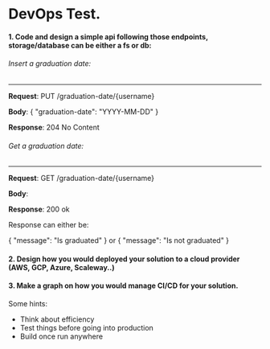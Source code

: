 # DevOps Test.

#### 1. Code and design a simple api following those endpoints, storage/database can be either a fs or db:

###### Insert a graduation date:
---

  **Request**: PUT /graduation-date/{username}

  **Body**: { "graduation-date": "YYYY-MM-DD" }

  **Response**: 204 No Content


###### Get a graduation date:
---
  **Request**: GET /graduation-date/{username}

  **Body**:

  **Response**: 200 ok


Response can either be:

{ "message": "Is graduated" } or  { "message": "Is not graduated" }



#### 2. Design how you would deployed your solution to a cloud provider (AWS, GCP, Azure, Scaleway..)


#### 3. Make a graph on how you would manage CI/CD for your solution.


Some hints:

- Think about efficiency     
- Test things before going into production     
- Build once run anywhere
